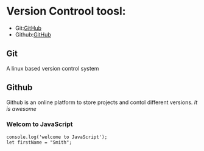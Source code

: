 # Version Controol toosl:
* Git:[GitHub](https://git-scm.com/)
* Github:[GitHub](http://github.com)
## Git
A linux based version control system
## Github
Github is an online platform to store projects and contol different versions.
*It is awesome*
### Welcom to JavaScript
```
console.log('welcome to JavaScript');
let firstName = "Smith";
```